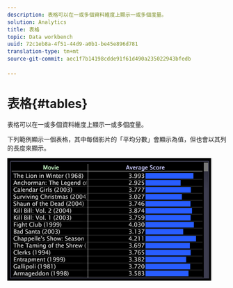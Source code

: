 ```yaml
---
description: 表格可以在一或多個資料維度上顯示一或多個度量。
solution: Analytics
title: 表格
topic: Data workbench
uuid: 72c1eb8a-4f51-44d9-a0b1-be45e896d781
translation-type: tm+mt
source-git-commit: aec1f7b14198cdde91f61d490a235022943bfedb

---
```



# 表格{#tables}

表格可以在一或多個資料維度上顯示一或多個度量。

下列範例顯示一個表格，其中每個影片的「平均分數」會顯示為值，但也會以其列的長度來顯示。

![](assets/vis_Table.png)

